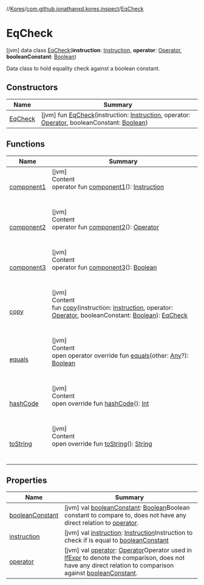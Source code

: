 //[Kores](../../index.md)/[com.github.jonathanxd.kores.inspect](../index.md)/[EqCheck](index.md)



# EqCheck  
 [jvm] data class [EqCheck](index.md)(**instruction**: [Instruction](../../com.github.jonathanxd.kores/-instruction/index.md), **operator**: [Operator](../../com.github.jonathanxd.kores.operator/-operator/index.md), **booleanConstant**: [Boolean](https://kotlinlang.org/api/latest/jvm/stdlib/kotlin/-boolean/index.html))

Data class to hold equality check against a boolean constant.

   


## Constructors  
  
|  Name|  Summary| 
|---|---|
| <a name="com.github.jonathanxd.kores.inspect/EqCheck/EqCheck/#com.github.jonathanxd.kores.Instruction#com.github.jonathanxd.kores.operator.Operator#kotlin.Boolean/PointingToDeclaration/"></a>[EqCheck](-eq-check.md)| <a name="com.github.jonathanxd.kores.inspect/EqCheck/EqCheck/#com.github.jonathanxd.kores.Instruction#com.github.jonathanxd.kores.operator.Operator#kotlin.Boolean/PointingToDeclaration/"></a> [jvm] fun [EqCheck](-eq-check.md)(instruction: [Instruction](../../com.github.jonathanxd.kores/-instruction/index.md), operator: [Operator](../../com.github.jonathanxd.kores.operator/-operator/index.md), booleanConstant: [Boolean](https://kotlinlang.org/api/latest/jvm/stdlib/kotlin/-boolean/index.html))   <br>


## Functions  
  
|  Name|  Summary| 
|---|---|
| <a name="com.github.jonathanxd.kores.inspect/EqCheck/component1/#/PointingToDeclaration/"></a>[component1](component1.md)| <a name="com.github.jonathanxd.kores.inspect/EqCheck/component1/#/PointingToDeclaration/"></a>[jvm]  <br>Content  <br>operator fun [component1](component1.md)(): [Instruction](../../com.github.jonathanxd.kores/-instruction/index.md)  <br><br><br>
| <a name="com.github.jonathanxd.kores.inspect/EqCheck/component2/#/PointingToDeclaration/"></a>[component2](component2.md)| <a name="com.github.jonathanxd.kores.inspect/EqCheck/component2/#/PointingToDeclaration/"></a>[jvm]  <br>Content  <br>operator fun [component2](component2.md)(): [Operator](../../com.github.jonathanxd.kores.operator/-operator/index.md)  <br><br><br>
| <a name="com.github.jonathanxd.kores.inspect/EqCheck/component3/#/PointingToDeclaration/"></a>[component3](component3.md)| <a name="com.github.jonathanxd.kores.inspect/EqCheck/component3/#/PointingToDeclaration/"></a>[jvm]  <br>Content  <br>operator fun [component3](component3.md)(): [Boolean](https://kotlinlang.org/api/latest/jvm/stdlib/kotlin/-boolean/index.html)  <br><br><br>
| <a name="com.github.jonathanxd.kores.inspect/EqCheck/copy/#com.github.jonathanxd.kores.Instruction#com.github.jonathanxd.kores.operator.Operator#kotlin.Boolean/PointingToDeclaration/"></a>[copy](copy.md)| <a name="com.github.jonathanxd.kores.inspect/EqCheck/copy/#com.github.jonathanxd.kores.Instruction#com.github.jonathanxd.kores.operator.Operator#kotlin.Boolean/PointingToDeclaration/"></a>[jvm]  <br>Content  <br>fun [copy](copy.md)(instruction: [Instruction](../../com.github.jonathanxd.kores/-instruction/index.md), operator: [Operator](../../com.github.jonathanxd.kores.operator/-operator/index.md), booleanConstant: [Boolean](https://kotlinlang.org/api/latest/jvm/stdlib/kotlin/-boolean/index.html)): [EqCheck](index.md)  <br><br><br>
| <a name="kotlin/Any/equals/#kotlin.Any?/PointingToDeclaration/"></a>[equals](../../com.github.jonathanxd.kores.util/-simple-resolver/index.md#%5Bkotlin%2FAny%2Fequals%2F%23kotlin.Any%3F%2FPointingToDeclaration%2F%5D%2FFunctions%2F-1211764316)| <a name="kotlin/Any/equals/#kotlin.Any?/PointingToDeclaration/"></a>[jvm]  <br>Content  <br>open operator override fun [equals](../../com.github.jonathanxd.kores.util/-simple-resolver/index.md#%5Bkotlin%2FAny%2Fequals%2F%23kotlin.Any%3F%2FPointingToDeclaration%2F%5D%2FFunctions%2F-1211764316)(other: [Any](https://kotlinlang.org/api/latest/jvm/stdlib/kotlin/-any/index.html)?): [Boolean](https://kotlinlang.org/api/latest/jvm/stdlib/kotlin/-boolean/index.html)  <br><br><br>
| <a name="kotlin/Any/hashCode/#/PointingToDeclaration/"></a>[hashCode](../../com.github.jonathanxd.kores.util/-simple-resolver/index.md#%5Bkotlin%2FAny%2FhashCode%2F%23%2FPointingToDeclaration%2F%5D%2FFunctions%2F-1211764316)| <a name="kotlin/Any/hashCode/#/PointingToDeclaration/"></a>[jvm]  <br>Content  <br>open override fun [hashCode](../../com.github.jonathanxd.kores.util/-simple-resolver/index.md#%5Bkotlin%2FAny%2FhashCode%2F%23%2FPointingToDeclaration%2F%5D%2FFunctions%2F-1211764316)(): [Int](https://kotlinlang.org/api/latest/jvm/stdlib/kotlin/-int/index.html)  <br><br><br>
| <a name="kotlin/Any/toString/#/PointingToDeclaration/"></a>[toString](../../com.github.jonathanxd.kores.util/-simple-resolver/index.md#%5Bkotlin%2FAny%2FtoString%2F%23%2FPointingToDeclaration%2F%5D%2FFunctions%2F-1211764316)| <a name="kotlin/Any/toString/#/PointingToDeclaration/"></a>[jvm]  <br>Content  <br>open override fun [toString](../../com.github.jonathanxd.kores.util/-simple-resolver/index.md#%5Bkotlin%2FAny%2FtoString%2F%23%2FPointingToDeclaration%2F%5D%2FFunctions%2F-1211764316)(): [String](https://kotlinlang.org/api/latest/jvm/stdlib/kotlin/-string/index.html)  <br><br><br>


## Properties  
  
|  Name|  Summary| 
|---|---|
| <a name="com.github.jonathanxd.kores.inspect/EqCheck/booleanConstant/#/PointingToDeclaration/"></a>[booleanConstant](boolean-constant.md)| <a name="com.github.jonathanxd.kores.inspect/EqCheck/booleanConstant/#/PointingToDeclaration/"></a> [jvm] val [booleanConstant](boolean-constant.md): [Boolean](https://kotlinlang.org/api/latest/jvm/stdlib/kotlin/-boolean/index.html)Boolean constant to compare to, does not have any direct relation to [operator](operator.md).   <br>
| <a name="com.github.jonathanxd.kores.inspect/EqCheck/instruction/#/PointingToDeclaration/"></a>[instruction](instruction.md)| <a name="com.github.jonathanxd.kores.inspect/EqCheck/instruction/#/PointingToDeclaration/"></a> [jvm] val [instruction](instruction.md): [Instruction](../../com.github.jonathanxd.kores/-instruction/index.md)Instruction to check if is equal to [booleanConstant](boolean-constant.md)   <br>
| <a name="com.github.jonathanxd.kores.inspect/EqCheck/operator/#/PointingToDeclaration/"></a>[operator](operator.md)| <a name="com.github.jonathanxd.kores.inspect/EqCheck/operator/#/PointingToDeclaration/"></a> [jvm] val [operator](operator.md): [Operator](../../com.github.jonathanxd.kores.operator/-operator/index.md)Operator used in [IfExpr](../../com.github.jonathanxd.kores.base/-if-expr/index.md) to denote the comparison, does not have any direct relation to comparison against [booleanConstant](boolean-constant.md).   <br>

